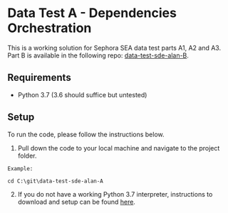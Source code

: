 # Data Test A - Dependencies Orchestration

This is a working solution for Sephora SEA data test parts A1, A2 and A3. Part B is available in the following repo: [data-test-sde-alan-B](https://github.com/emailayuen/data-test-sde-alan-B).

## Requirements

* Python 3.7 (3.6 should suffice but untested)

## Setup

To run the code, please follow the instructions below.

  1. Pull down the code to your local machine and navigate to the project folder.
  ```
  Example:
  
  cd C:\git\data-test-sde-alan-A
  
  ```
  2. If you do not have a working Python 3.7 interpreter, instructions to download and setup can be found [here](https://www.python.org/downloads/).



